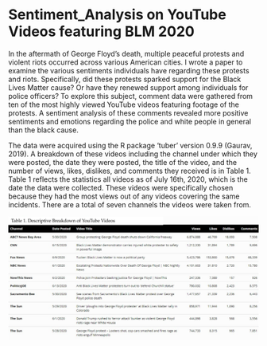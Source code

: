# Sentiment_Analysis on YouTube Videos featuring BLM 2020

In the aftermath of George Floyd’s death, multiple peaceful protests and violent riots occurred across various American cities. I wrote a paper to examine the various sentiments individuals have regarding these protests and riots. Specifically, did these protests sparked support for the Black Lives Matter cause? Or have they renewed support among individuals for police officers? To explore this subject, comment data were gathered from ten of the most highly viewed YouTube videos featuring footage of the protests. A sentiment analysis of these comments revealed more positive sentiments and emotions regarding the police and white people in general than the black cause. 

The data were acquired using the R package ‘tuber’ version 0.9.9 (Gaurav, 2019). A breakdown of these videos including the channel under which they were posted, the date they were posted, the title of the video, and the number of views, likes, dislikes, and comments they received is in Table 1. Table 1 reflects the statistics all videos as of July 16th, 2020, which is the date the data were collected. These videos were specifically chosen because they had the most views out of any videos covering the same incidents. There are a total of seven channels the videos were taken from. 

![](https://github.com/JohnM-Eaton/Sentiment_Analysis_YT_BLM/blob/main/Table1.svg)
